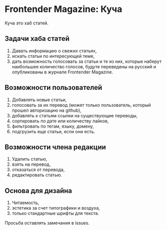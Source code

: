 # Frontender Magazine: Куча

Куча это хаб статей. 

## Задачи хаба статей

1. Давать информацию о свежих статьях,
2. искать статьи по интересующей теме,
3. дать возможность голосовать за статьи и те из них, которые наберут наибольшее количество голосов, будуте переведены на русский и опубликованы в журнале Frontender Magazine.


## Возможности пользователей

1. Добавлять новые статьи,
2. голосовать за их перевод (может только пользователь, который прошел авторизацию на github),
3. добавлять к статьям ссылки на существующие переводы,
4. cортировать по дате или количеству лайков, 
5. фильтровать по тегам, языку, домену,
6. подгрузить еще статьи, если они есть.

## Возможности члена редакции

1. Удалить статью,
2. взять на перевод,
3. отказаться от перевода,
4. редактировать статью.

## Основа для дизайна

1. Читаемость, 
2. эстетика за счет типографики и воздуха, 
3. только стандартные шрифты для текста.

Просьба оставлять замечания в issues.